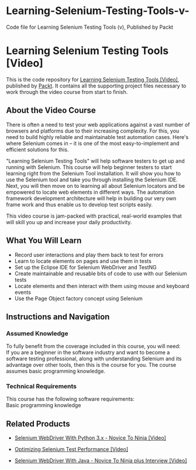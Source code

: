 # Learning-Selenium-Testing-Tools-v-
Code file for Learning Selenium Testing Tools (v), Published by Packt
# Learning Selenium Testing Tools [Video]
This is the code repository for [Learning Selenium Testing Tools [Video]](https://www.packtpub.com/web-development/learning-selenium-testing-tools-video?utm_source=github&utm_medium=repository&utm_campaign=9781783985562), published by [Packt](https://www.packtpub.com/?utm_source=github). It contains all the supporting project files necessary to work through the video course from start to finish.
## About the Video Course
There is often a need to test your web applications against a vast number of browsers and platforms due to their increasing complexity. For this, you need to build highly reliable and maintainable test automation cases. Here's where Selenium comes in – it is one of the most easy-to-implement and efficient solutions for this.

"Learning Selenium Testing Tools" will help software testers to get up and running with Selenium. This course will help beginner testers to start learning right from the Selenium Tool installation. It will show you how to use the Selenium tool and take you through installing the Selenium IDE. Next, you will then move on to learning all about Selenium locators and be empowered to locate web elements in different ways. The automation framework development architecture will help in building our very own frame work and thus enable us to develop test scripts easily.


This video course is jam-packed with practical, real-world examples that will skill you up and increase your daily productivity. 

<H2>What You Will Learn</H2>
<DIV class=book-info-will-learn-text>
<UL>
<LI>Record user interactions and play them back to test for errors
<LI>Learn to locate elements on pages and use them in tests
<LI>Set up the Eclipse IDE for Selenium WebDriver and TestNG  
<LI>Create maintainable and reusable bits of code to use with our Selenium tests 
<LI>Locate elements and then interact with them using mouse and keyboard events
<LI>Use the Page Object factory concept using Selenium 
</LI></UL></DIV>

## Instructions and Navigation
### Assumed Knowledge
To fully benefit from the coverage included in this course, you will need:<br/>
If you are a beginner in the software industry and want to become a software testing professional, along with understanding Selenium and its advantage over other tools, then this is the course for you. The course assumes basic programming knowledge.	
### Technical Requirements
This course has the following software requirements:<br/>
Basic programming knowledge

## Related Products
* [Selenium WebDriver With Python 3.x - Novice To Ninja [Video]](https://www.packtpub.com/application-development/selenium-webdriver-python-3x-novice-ninja-video?utm_source=github&utm_medium=repository&utm_campaign=9781789131550)

* [Optimizing Selenium Test Performance [Video]](https://www.packtpub.com/web-development/optimizing-selenium-test-performance-video?utm_source=github&utm_medium=repository&utm_campaign=9781788476522)

* [Selenium WebDriver With Java - Novice To Ninja plus Interview [Video]](https://www.packtpub.com/application-development/selenium-webdriver-java-novice-ninja-interview-video?utm_source=github&utm_medium=repository&utm_campaign=9781789137194)

